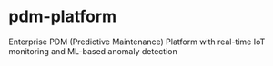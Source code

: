 # pdm-platform
Enterprise PDM (Predictive Maintenance) Platform with real-time IoT monitoring and ML-based anomaly detection
